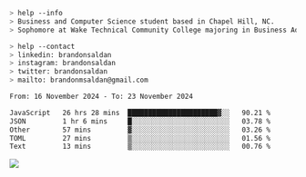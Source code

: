 ````bash
> help --info
> Business and Computer Science student based in Chapel Hill, NC.
> Sophomore at Wake Technical Community College majoring in Business Administration.
````

````bash
> help --contact
> linkedin: brandonsaldan
> instagram: brandonsaldan
> twitter: brandonsaldan
> mailto: brandonmsaldan@gmail.com
````

<!--START_SECTION:waka-->

```txt
From: 16 November 2024 - To: 23 November 2024

JavaScript   26 hrs 28 mins  ██████████████████████▓░░   90.21 %
JSON         1 hr 6 mins     █░░░░░░░░░░░░░░░░░░░░░░░░   03.78 %
Other        57 mins         ▓░░░░░░░░░░░░░░░░░░░░░░░░   03.26 %
TOML         27 mins         ▒░░░░░░░░░░░░░░░░░░░░░░░░   01.56 %
Text         13 mins         ▒░░░░░░░░░░░░░░░░░░░░░░░░   00.76 %
```

<!--END_SECTION:waka-->

![](https://komarev.com/ghpvc/?username=brandonsaldan&color=6A8AFF)
